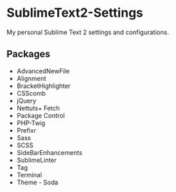 SublimeText2-Settings
=====================

My personal Sublime Text 2 settings and configurations.

## Packages
* AdvancedNewFile
* Alignment
* BracketHighlighter
* CSScomb
* jQuery
* Nettuts+ Fetch
* Package Control
* PHP-Twig
* Prefixr
* Sass
* SCSS
* SideBarEnhancements
* SublimeLinter
* Tag
* Terminal
* Theme - Soda
